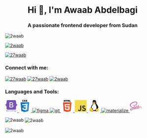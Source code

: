 <h1 align="center">Hi 👋, I'm Awaab Abdelbagi</h1>
<h3 align="center">A passionate frontend developer from Sudan</h3>

<p align="left"> <img src="https://komarev.com/ghpvc/?username=2waab&label=Profile%20views&color=0075ff&style=flat" alt="2waab" /> </p>

<p align="left"> <a href="https://github.com/ryo-ma/github-profile-trophy"><img src="https://github-profile-trophy.vercel.app/?username=2waab" alt="2waab" /></a> </p>

<p align="left"> <a href="https://twitter.com/27waab" target="blank"><img src="https://img.shields.io/twitter/follow/27waab?logo=twitter&style=for-the-badge" alt="27waab" /></a> </p>

<h3 align="left">Connect with me:</h3>
<p align="left">
<a href="https://codepen.io/27waab" target="blank"><img align="center" src="https://raw.githubusercontent.com/rahuldkjain/github-profile-readme-generator/master/src/images/icons/Social/codepen.svg" alt="27waab" height="30" width="40" /></a>
<a href="https://twitter.com/27waab" target="blank"><img align="center" src="https://raw.githubusercontent.com/rahuldkjain/github-profile-readme-generator/master/src/images/icons/Social/twitter.svg" alt="27waab" height="30" width="40" /></a>
<a href="https://instagram.com/2waab" target="blank"><img align="center" src="https://raw.githubusercontent.com/rahuldkjain/github-profile-readme-generator/master/src/images/icons/Social/instagram.svg" alt="2waab" height="30" width="40" /></a>
</p>

<h3 align="left">Languages and Tools:</h3>
<p align="left"> <a href="https://getbootstrap.com" target="_blank" rel="noreferrer"> <img src="https://raw.githubusercontent.com/devicons/devicon/master/icons/bootstrap/bootstrap-plain-wordmark.svg" alt="bootstrap" width="40" height="40"/> </a> <a href="https://www.w3schools.com/css/" target="_blank" rel="noreferrer"> <img src="https://raw.githubusercontent.com/devicons/devicon/master/icons/css3/css3-original-wordmark.svg" alt="css3" width="40" height="40"/> </a> <a href="https://www.figma.com/" target="_blank" rel="noreferrer"> <img src="https://www.vectorlogo.zone/logos/figma/figma-icon.svg" alt="figma" width="40" height="40"/> </a> <a href="https://git-scm.com/" target="_blank" rel="noreferrer"> <img src="https://www.vectorlogo.zone/logos/git-scm/git-scm-icon.svg" alt="git" width="40" height="40"/> </a> <a href="https://www.w3.org/html/" target="_blank" rel="noreferrer"> <img src="https://raw.githubusercontent.com/devicons/devicon/master/icons/html5/html5-original-wordmark.svg" alt="html5" width="40" height="40"/> </a> <a href="https://developer.mozilla.org/en-US/docs/Web/JavaScript" target="_blank" rel="noreferrer"> <img src="https://raw.githubusercontent.com/devicons/devicon/master/icons/javascript/javascript-original.svg" alt="javascript" width="40" height="40"/> </a> <a href="https://www.linux.org/" target="_blank" rel="noreferrer"> <img src="https://raw.githubusercontent.com/devicons/devicon/master/icons/linux/linux-original.svg" alt="linux" width="40" height="40"/> </a> <a href="https://materializecss.com/" target="_blank" rel="noreferrer"> <img src="https://raw.githubusercontent.com/prplx/svg-logos/5585531d45d294869c4eaab4d7cf2e9c167710a9/svg/materialize.svg" alt="materialize" width="40" height="40"/> </a> <a href="https://sass-lang.com" target="_blank" rel="noreferrer"> <img src="https://raw.githubusercontent.com/devicons/devicon/master/icons/sass/sass-original.svg" alt="sass" width="40" height="40"/> </a> </p>

<p><img align="left" src="https://github-readme-stats.vercel.app/api/top-langs?username=2waab&show_icons=true&locale=en&layout=compact" alt="2waab" /></p>

<p>&nbsp;<img align="center" src="https://github-readme-stats.vercel.app/api?username=2waab&show_icons=true&title_color=0075ff&text_color=ffffff&bg_color=333333&hide_border=true&locale=en" alt="2waab" /></p>

<p><img align="center" src="https://github-readme-streak-stats.herokuapp.com/?user=2waab&" alt="2waab" /></p>

